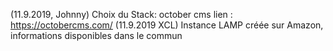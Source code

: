 (11.9.2019, Johnny) Choix du Stack: october cms   lien : https://octobercms.com/
(11.9.2019 XCL) Instance LAMP créée sur Amazon, informations disponibles dans le commun
